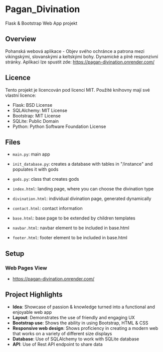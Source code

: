 # Pagan_Divination
Flask & Bootstrap Web App projekt

## Overview
Pohanská webová aplikace - Objev svého ochránce a patrona mezi vikingskými, slovanskými a keltskými bohy. Dynamické a plně responzivní stránky. 
Aplikaci lze spustit zde:
https://pagan-divination.onrender.com/

## Licence
Tento projekt je licencován pod licencí MIT. Použité knihovny mají své vlastní licence:

- Flask: BSD License
- SQLAlchemy: MIT License
- Bootstrap: MIT License
- SQLite: Public Domain
- Python: Python Software Foundation License

## Files

- `main.py`: main app
- `init_database.py`: creates a database with tables in "/instance" and populates it with gods
- `gods.py`: class that creates gods
  
- `index.html`: landing page, where you can choose the divination type
- `divination.html`: individual divination page, generated dynamically
- `contact.html`: contact information
- `base.html`: base page to be extended by children templates
- `navbar.html`: navbar element to be included in base.html
- `footer.html`: footer element to be included in base.html

## Setup

### Web Pages View

- https://pagan-divination.onrender.com/

## Project Highlights

- **Idea**: Showcase of passion & knowledge turned into a functional and enjoyable web app
- **Layout**: Demonstrates the use of friendly and engaging UX
- **Bootstrap use**: Shows the ability in using Bootstrap, HTML & CSS
- **Responsive web design**: Shows proficiency in creating a modern web that works on a variety of different size displays
- **Database**: Use of SQLAlchemy to work with SQLite database
- **API**: Use of Rest API endpoint to share data
